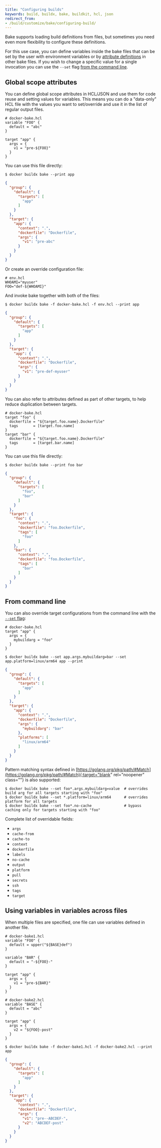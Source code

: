 ```yaml
---
title: "Configuring builds"
keywords: build, buildx, bake, buildkit, hcl, json
redirect_from:
- /build/customize/bake/configuring-build/
---
```


Bake supports loading build definitions from files, but sometimes you need even
more flexibility to configure these definitions.

For this use case, you can define variables inside the bake files that can be
set by the user with environment variables or by [attribute definitions](#global-scope-attributes)
in other bake files. If you wish to change a specific value for a single
invocation you can use the `--set` flag [from the command line](#from-command-line).

## Global scope attributes

You can define global scope attributes in HCL/JSON and use them for code reuse
and setting values for variables. This means you can do a "data-only" HCL file
with the values you want to set/override and use it in the list of regular
output files.

```hcl
# docker-bake.hcl
variable "FOO" {
  default = "abc"
}

target "app" {
  args = {
    v1 = "pre-${FOO}"
  }
}
```

You can use this file directly:

```console
$ docker buildx bake --print app
```

```json
{
  "group": {
    "default": {
      "targets": [
        "app"
      ]
    }
  },
  "target": {
    "app": {
      "context": ".",
      "dockerfile": "Dockerfile",
      "args": {
        "v1": "pre-abc"
      }
    }
  }
}
```

Or create an override configuration file:

```hcl
# env.hcl
WHOAMI="myuser"
FOO="def-${WHOAMI}"
```

And invoke bake together with both of the files:

```console
$ docker buildx bake -f docker-bake.hcl -f env.hcl --print app
```

```json
{
  "group": {
    "default": {
      "targets": [
        "app"
      ]
    }
  },
  "target": {
    "app": {
      "context": ".",
      "dockerfile": "Dockerfile",
      "args": {
        "v1": "pre-def-myuser"
      }
    }
  }
}
```

You can also refer to attributes defined as part of other targets, to help
reduce duplication between targets.

```hcl
# docker-bake.hcl
target "foo" {
  dockerfile = "${target.foo.name}.Dockerfile"
  tags       = [target.foo.name]
}
target "bar" {
  dockerfile = "${target.foo.name}.Dockerfile"
  tags       = [target.bar.name]
}
```

You can use this file directly:

```console
$ docker buildx bake --print foo bar
```

```json
{
  "group": {
    "default": {
      "targets": [
        "foo",
        "bar"
      ]
    }
  },
  "target": {
    "foo": {
      "context": ".",
      "dockerfile": "foo.Dockerfile",
      "tags": [
        "foo"
      ]
    },
    "bar": {
      "context": ".",
      "dockerfile": "foo.Dockerfile",
      "tags": [
        "bar"
      ]
    }
  }
}
```

## From command line

You can also override target configurations from the command line with the
[`--set` flag](../../engine/reference/commandline/buildx_bake.md#set):

```hcl
# docker-bake.hcl
target "app" {
  args = {
    mybuildarg = "foo"
  }
}
```

```console
$ docker buildx bake --set app.args.mybuildarg=bar --set app.platform=linux/arm64 app --print
```

```json
{
  "group": {
    "default": {
      "targets": [
        "app"
      ]
    }
  },
  "target": {
    "app": {
      "context": ".",
      "dockerfile": "Dockerfile",
      "args": {
        "mybuildarg": "bar"
      },
      "platforms": [
        "linux/arm64"
      ]
    }
  }
}
```

Pattern matching syntax defined in [https://golang.org/pkg/path/#Match](https://golang.org/pkg/path/#Match){:target="blank" rel="noopener" class=""}
is also supported:

```console
$ docker buildx bake --set foo*.args.mybuildarg=value  # overrides build arg for all targets starting with "foo"
$ docker buildx bake --set *.platform=linux/arm64      # overrides platform for all targets
$ docker buildx bake --set foo*.no-cache               # bypass caching only for targets starting with "foo"
```

Complete list of overridable fields:

* `args`
* `cache-from`
* `cache-to`
* `context`
* `dockerfile`
* `labels`
* `no-cache`
* `output`
* `platform`
* `pull`
* `secrets`
* `ssh`
* `tags`
* `target`

## Using variables in variables across files

When multiple files are specified, one file can use variables defined in
another file.

```hcl
# docker-bake1.hcl
variable "FOO" {
  default = upper("${BASE}def")
}

variable "BAR" {
  default = "-${FOO}-"
}

target "app" {
  args = {
    v1 = "pre-${BAR}"
  }
}
```

```hcl
# docker-bake2.hcl
variable "BASE" {
  default = "abc"
}

target "app" {
  args = {
    v2 = "${FOO}-post"
  }
}
```

```console
$ docker buildx bake -f docker-bake1.hcl -f docker-bake2.hcl --print app
```

```json
{
  "group": {
    "default": {
      "targets": [
        "app"
      ]
    }
  },
  "target": {
    "app": {
      "context": ".",
      "dockerfile": "Dockerfile",
      "args": {
        "v1": "pre--ABCDEF-",
        "v2": "ABCDEF-post"
      }
    }
  }
}
```
